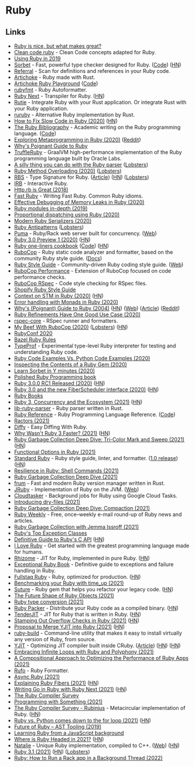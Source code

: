 # Ruby

## Links

- [Ruby is nice, but what makes great?](https://www.reddit.com/r/ruby/comments/8ysh41/ruby_is_nice_but_what_makes_great/)
- [Clean code ruby](https://github.com/uohzxela/clean-code-ruby) - Clean Code concepts adapted for Ruby.
- [Using Ruby in 2019](https://jasoncharnes.com/using-ruby-in-2019/)
- [Sorbet](https://sorbet.org/) - Fast, powerful type checker designed for Ruby. ([Code](https://github.com/sorbet/sorbet)) ([HN](https://news.ycombinator.com/item?id=28013797))
- [Referral](https://github.com/testdouble/referral) - Scan for definitions and references in your Ruby code.
- [Artichoke](https://github.com/artichoke/artichoke) - Ruby made with Rust.
- [Artichoke Ruby Playground](https://artichoke.run/) ([Code](https://github.com/artichoke/playground))
- [rubyfmt](https://github.com/penelopezone/rubyfmt) - Ruby Autoformatter.
- [Ruby Next](https://github.com/ruby-next/ruby-next) - Transpiler for Ruby. ([HN](https://news.ycombinator.com/item?id=23078609))
- [Rutie](https://github.com/danielpclark/rutie) - Integrate Ruby with your Rust application. Or integrate Rust with your Ruby application.
- [ruruby](https://github.com/sisshiki1969/ruruby) - Alternative Ruby implementation by Rust.
- [How to Fix Slow Code in Ruby (2020)](https://engineering.shopify.com/blogs/engineering/how-fix-slow-code-ruby) ([HN](https://news.ycombinator.com/item?id=23182127))
- [The Ruby Bibliography](https://rubybib.org/) - Academic writing on the Ruby programming language. ([Code](https://github.com/rubybib/rubybib.org))
- [Exploring Metaprogramming in Ruby (2020)](https://www.halcyon.hr/posts/exploring-metaprogramming-in-ruby/) ([Reddit](https://www.reddit.com/r/ruby/comments/gzsf5y/exploring_metaprogramming_in_ruby/))
- [Why's Poignant Guide to Ruby](http://poignant.guide/)
- [TruffleRuby](https://github.com/oracle/truffleruby) - GraalVM high-performance implementation of the Ruby programming language built by Oracle Labs.
- [A silly thing you can do with the Ruby parser](https://penelope.zone/2019/12/22/a-silly-thing-you-can-do-with-the-ruby-parser.html) ([Lobsters](https://lobste.rs/s/op8zo4/silly_thing_you_can_do_with_ruby_parser))
- [Ruby Method Overloading (2020)](https://lucaguidi.com/2020/07/22/ruby-method-overloading/) ([Lobsters](https://lobste.rs/s/gqsbka/ruby_method_overloading))
- [RBS](https://github.com/ruby/rbs) - Type Signature for Ruby. ([Article](https://developer.squareup.com/blog/the-state-of-ruby-3-typing/)) ([HN](https://news.ycombinator.com/item?id=23989738)) ([Lobsters](https://lobste.rs/s/ujkglz/state_ruby_3_typing))
- [IRB](https://github.com/ruby/irb) - Interactive Ruby.
- [Http.rb is Great (2018)](https://janko.io/httprb-is-great/)
- [Fast Ruby](https://github.com/JuanitoFatas/fast-ruby) - Writing Fast Ruby. Common Ruby idioms.
- [Effective Debugging of Memory Leaks in Ruby (2020)](http://stratus3d.com/blog/2020/08/11/effective-debugging-of-memory-leaks-in-ruby/)
- [Ruby modules in-depth (2019)](https://www.brainstobytes.com/ruby-modules/)
- [Proportional dispatching using Ruby (2020)](https://medium.com/rubycademy/proportional-dispatching-using-ruby-378afbdeb32d)
- [Modern Ruby Serializers (2020)](https://vasilakisfil.social/blog/2020/01/20/modern-ruby-serializers/)
- [Ruby Antipatterns](https://www.alchemists.io/articles/ruby_antipatterns/) ([Lobsters](https://lobste.rs/s/duiirg/ruby_antipatterns))
- [Puma](https://github.com/puma/puma) - Ruby/Rack web server built for concurrency. ([Web](https://puma.io/))
- [Ruby 3.0 Preview 1 (2020)](https://www.ruby-lang.org/en/news/2020/09/25/ruby-3-0-0-preview1-released/) ([HN](https://news.ycombinator.com/item?id=24593093))
- [Ruby one-liners cookbook](https://learnbyexample.github.io/learn_ruby_oneliners/preface.html) ([Code](https://github.com/learnbyexample/learn_ruby_oneliners)) ([HN](https://news.ycombinator.com/item?id=24637797))
- [RuboCop](https://github.com/rubocop-hq/rubocop) - Ruby static code analyzer and formatter, based on the community Ruby style guide. ([Docs](https://docs.rubocop.org/rubocop/1.0/index.html))
- [Ruby Style Guide](https://github.com/rubocop-hq/ruby-style-guide) - Community-driven Ruby coding style guide. ([Web](https://rubystyle.guide/))
- [RuboCop Performance](https://github.com/rubocop-hq/rubocop-performance) - Extension of RuboCop focused on code performance checks.
- [RuboCop RSpec](https://github.com/rubocop-hq/rubocop-rspec) - Code style checking for RSpec files.
- [Shopify Ruby Style Guide](https://github.com/Shopify/ruby-style-guide)
- [Context on STM in Ruby (2020)](https://chrisseaton.com/truffleruby/ruby-stm/) ([HN](https://news.ycombinator.com/item?id=24921657))
- [Error handling with Monads in Ruby (2020)](http://nywkap.com/programming/either-monads-ruby.html)
- [Why's (Poignant) Guide to Ruby (2004)](https://poignant.guide/book/chapter-2.html) ([HN](https://news.ycombinator.com/item?id=25043544)) ([Web](https://poignant.guide/book/)) ([Article](https://github.com/readme/featured/why-the-lucky-stiff)) ([Reddit](https://www.reddit.com/r/programming/comments/qfn5ln/what_we_can_learn_from_why_the_long_lost_open/))
- [Ruby Refinements Have One Good Use Case (2020)](http://www.soulcutter.com/articles/ruby-refinements-have-one-good-use-case.html)
- [rspec-core](https://github.com/rspec/rspec-core) - RSpec runner and formatters.
- [My Beef With RuboCop (2020)](https://www.rubypigeon.com/posts/my-beef-with-rubocop/) ([Lobsters](https://lobste.rs/s/wgi0rn/my_beef_with_rubocop)) ([HN](https://news.ycombinator.com/item?id=25147990))
- [RubyConf 2020](https://www.alchemists.io/articles/ruby_conf_2020/)
- [Bazel Ruby Rules](https://github.com/coinbase/rules_ruby)
- [TypeProf](https://github.com/ruby/typeprof) - Experimental type-level Ruby interpreter for testing and understanding Ruby code.
- [Ruby Code Examples Vs. Python Code Examples (2020)](https://www.connerjensen.com/blog/ruby-code-examples)
- [Inspecting the Contents of a Ruby Gem (2020)](https://batsov.com/articles/2020/12/16/inspecting-the-contents-of-a-ruby-gem/)
- [Learn Sorbet in Y minutes (2020)](https://jdkaplan.dev/blog/learn-sorbet-in-y-minutes/)
- [Polished Ruby Programming book](https://github.com/PacktPublishing/Polished-Ruby-Programming)
- [Ruby 3.0.0 RC1 Released (2020)](https://www.ruby-lang.org/en/news/2020/12/20/ruby-3-0-0-rc1-released/) ([HN](https://news.ycombinator.com/item?id=25494789))
- [Ruby 3.0 and the new FiberScheduler interface (2020)](http://www.wjwh.eu/posts/2020-12-28-ruby-fiber-scheduler-c-extension.html) ([HN](https://news.ycombinator.com/item?id=25560894))
- [Ruby Books](https://planetruby.github.io/books/)
- [Ruby 3, Concurrency and the Ecosystem (2021)](https://kirshatrov.com/2021/01/06/ruby-concurrency-and-ecosystem/) ([HN](https://news.ycombinator.com/item?id=25690212))
- [lib-ruby-parser](https://github.com/lib-ruby-parser/lib-ruby-parser) - Ruby parser written in Rust.
- [Ruby Reference](https://rubyreferences.github.io/rubyref/) - Ruby Programming Language Reference. ([Code](https://github.com/rubyreferences/rubyref))
- [Ractors (2021)](https://brandur.org/nanoglyphs/018-ractors)
- [Diffy](https://github.com/samg/diffy) - Easy Diffing With Ruby.
- [Why Wasn't Ruby 3 Faster? (2021)](https://www.fastruby.io/blog/ruby/performance/why-wasnt-ruby-3-faster.html) ([HN](https://news.ycombinator.com/item?id=26096340))
- [Ruby Garbage Collection Deep Dive: Tri-Color Mark and Sweep (2021)](https://jemma.dev/blog/gc-mark-and-sweep) ([HN](https://news.ycombinator.com/item?id=26182796))
- [Functional Options in Ruby (2021)](https://dmathieu.com/articles/development/ruby-functional-options/)
- [Standard Ruby](https://github.com/testdouble/standard) - Ruby style guide, linter, and formatter. ([1.0 release](https://blog.testdouble.com/posts/2021-03-04-announcing-standard-ruby-1.0/)) ([HN](https://news.ycombinator.com/item?id=26352977))
- [Resilience in Ruby: Shell Commands (2021)](https://www.johnnunemaker.com/resilience-in-ruby-shell-commands/)
- [Ruby Garbage Collection Deep Dive (2021)](https://jemma.dev/blog/gc-internal)
- [frum](https://github.com/TaKO8Ki/frum) - Fast and modern Ruby version manager written in Rust.
- [JRuby](https://github.com/jruby/jruby) - Implementation of Ruby on the JVM. ([Web](https://www.jruby.org/))
- [Cloudtasker](https://github.com/keypup-io/cloudtasker) - Background jobs for Ruby using Google Cloud Tasks.
- [Introducing dry-files (2021)](https://dry-rb.org/news/2021/05/04/introducing-dry-files/)
- [Ruby Garbage Collection Deep Dive: Compaction (2021)](https://jemma.dev/blog/gc-compaction)
- [Ruby Weekly](https://rubyweekly.com/) - Free, once–weekly e-mail round-up of Ruby news and articles.
- [Ruby Garbage Collection with Jemma Issroff (2021)](https://railswithjason.simplecast.com/episodes/093-garbage-collection-with-jemma-issroff)
- [Ruby's Top Exception Classes](https://www.exceptionalcreatures.com/bestiary.html)
- [Definitive Guide to Ruby's C API](https://silverhammermba.github.io/emberb/c/) ([HN](https://news.ycombinator.com/item?id=27172483))
- [I Love Ruby](https://i-love-ruby.gitlab.io/) - Get started with the greatest programming language made for humans.
- [Rhizome](https://github.com/chrisseaton/rhizome) - JIT for Ruby, implemented in pure Ruby. ([HN](https://news.ycombinator.com/item?id=27581257))
- [Exceptional Ruby Book](https://store.avdi.codes/#NWtnk) - Definitive guide to exceptions and failure handling in Ruby.
- [Fullstaq Ruby](https://fullstaqruby.org/) - Ruby, optimized for production. ([HN](https://news.ycombinator.com/item?id=27865776))
- [Benchmarking your Ruby with time_up (2021)](https://blog.testdouble.com/posts/2021-07-19-benchmarking-your-ruby-with-time_up/)
- [Suture](https://github.com/testdouble/suture) - Ruby gem that helps you refactor your legacy code. ([HN](https://news.ycombinator.com/item?id=28424217))
- [The Future Shape of Ruby Objects (2021)](https://chrisseaton.com/truffleruby/rubykaigi21/)
- [Ruby type conversion (2021)](https://kddnewton.com/2021/09/09/ruby-type-conversion.html)
- [Ruby Packer](https://github.com/pmq20/ruby-packer) - Distribute your Ruby code as a compiled binary. ([HN](https://news.ycombinator.com/item?id=28601055))
- [TenderJIT](https://github.com/tenderlove/tenderjit) - JIT for Ruby that is written in Ruby. ([HN](https://news.ycombinator.com/item?id=28613682))
- [Stamping Out Overflow Checks in Ruby (2021)](https://chrisseaton.com/truffleruby/stamping-out-overflow-checks/) ([HN](https://news.ycombinator.com/item?id=28661051))
- [Proposal to Merge YJIT into Ruby (2021)](https://bugs.ruby-lang.org/issues/18229) ([HN](https://news.ycombinator.com/item?id=28691048))
- [ruby-build](https://github.com/rbenv/ruby-build) - Command-line utility that makes it easy to install virtually any version of Ruby, from source.
- [YJIT](https://github.com/Shopify/yjit) - Optimizing JIT compiler built inside CRuby. ([Article](https://shopify.engineering/yjit-just-in-time-compiler-cruby)) ([HN](https://news.ycombinator.com/item?id=28874283)) ([HN](https://news.ycombinator.com/item?id=28938446))
- [Embracing Infinite Loops with Ruby and Polyphony (2021)](https://noteflakes.com/articles/2021-10-14-embracing-infinite-loops)
- [A Compositional Approach to Optimizing the Performance of Ruby Apps (2021)](https://noteflakes.com/articles/2021-10-05-a-compositional-approach-to-ruby-performance)
- [Rufo](https://github.com/ruby-formatter/rufo) - Ruby Formatter.
- [Async Ruby (2021)](https://brunosutic.com/blog/async-ruby)
- [Explaining Ruby Fibers (2021)](https://noteflakes.com/articles/2021-10-20-explaining-ruby-fibers) ([HN](https://news.ycombinator.com/item?id=29036818))
- [Writing Go in Ruby with Ruby Next (2021)](https://evilmartians.com/chronicles/a-no-go-fantasy-writing-go-in-ruby-with-ruby-next) ([HN](https://news.ycombinator.com/item?id=29170736))
- [The Ruby Compiler Survey](https://ruby-compilers.com/)
- [Programming with Something (2021)](https://tomstu.art/programming-with-something)
- [The Ruby Compiler Survey - Rubinius](https://ruby-compilers.com/rubinius/) - Metacircular implementation of Ruby. ([HN](https://news.ycombinator.com/item?id=29178232))
- [Ruby vs. Python comes down to the for loop (2021)](https://softwaredoug.com/blog/2021/11/12/ruby-vs-python-for-loop.html) ([HN](https://news.ycombinator.com/item?id=29199810))
- [Future of Ruby – AST Tooling (2019)](https://dev.to/baweaver/future-of-ruby-ast-tooling-9i1)
- [Learning Ruby from a JavaScript background](https://github.com/gauthamchandra/learning-ruby-from-js)
- [Where is Ruby Headed in 2021?](https://bignerdranch.com/blog/where-is-ruby-headed-in-2021/) ([HN](https://news.ycombinator.com/item?id=29272682))
- [Natalie](https://github.com/seven1m/natalie) - Unique Ruby implementation, compiled to C++. ([Web](https://natalie-lang.org/)) ([HN](https://news.ycombinator.com/item?id=29660883))
- [Ruby 3.1 (2021)](https://www.ruby-lang.org/en/news/2021/12/25/ruby-3-1-0-released/) ([HN](https://news.ycombinator.com/item?id=29682920)) ([Lobsters](https://lobste.rs/s/ssmdf4/ruby_3_1_0_released))
- [Ruby: How to Run a Rack app in a Background Thread (2022)](https://www.johnnunemaker.com/ruby-rack-background-thread/)
